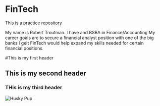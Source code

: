 # FinTech
This is a practice repository

My name is Robert Troutman. I have and BSBA in Finance/Accounting
My career goals are to secure a financial analyst position with one of the big banks
I gelt FinTech would help expand my skills needed for certain financial positions.


#This is my first header
## This is my second header
### THis is my third header

![Husky Pup](Husky.jpg)
